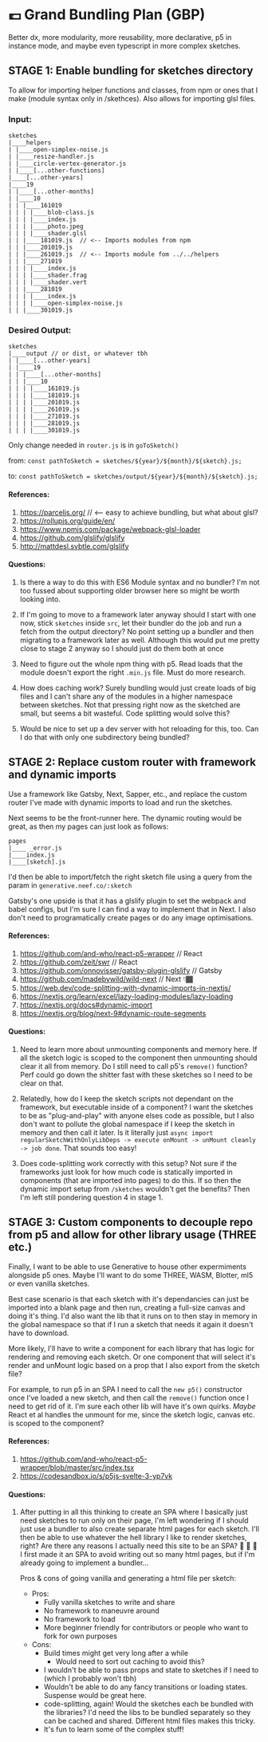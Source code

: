 # 💷 Grand Bundling Plan (GBP)

Better dx, more modularity, more reusability, more declarative, p5 in instance mode, and maybe even typescript in more complex sketches.

## STAGE 1: Enable bundling for sketches directory

To allow for importing helper functions and classes, from npm or ones that I make (module syntax only in /skethces). Also allows for importing glsl files.

### Input:
```
sketches
|____helpers
| |____open-simplex-noise.js
| |____resize-handler.js
| |____circle-vertex-generator.js
| |____[...other-functions]
|____[...other-years]
|____19
| |____[...other-months]
| |____10
| | |____161019
| | | |____blob-class.js
| | | |____index.js
| | | |____photo.jpeg
| | | |____shader.glsl
| | |____181019.js  // <-- Imports modules from npm
| | |____201019.js
| | |____261019.js  // <-- Imports module fom ../../helpers
| | |____271019
| | | |____index.js
| | | |____shader.frag
| | | |____shader.vert
| | |____281019
| | | |____index.js
| | | |____open-simplex-noise.js
| | |____301019.js
```

### Desired Output:
```
sketches
|____output // or dist, or whatever tbh
| |____[...other-years]
| |____19
| | |____[...other-months]
| | |____10
| | | |____161019.js
| | | |____181019.js
| | | |____201019.js
| | | |____261019.js
| | | |____271019.js
| | | |____281019.js
| | | |____301019.js
```

Only change needed in `router.js` is in `goToSketch()`

from: `const pathToSketch = sketches/${year}/${month}/${sketch}.js;`

to: `const pathToSketch = sketches/output/${year}/${month}/${sketch}.js;`

#### References:

1. https://parceljs.org/   // <-- easy to achieve bundling, but what about glsl?
3. https://rollupjs.org/guide/en/
5. https://www.npmjs.com/package/webpack-glsl-loader
2. https://github.com/glslify/glslify
3. http://mattdesl.svbtle.com/glslify


#### Questions:
1. Is there a way to do this with ES6 Module syntax and no bundler? I'm not too fussed about supporting older browser here so might be worth looking into.

2. If I'm going to move to a framework later anyway should I start with one now, stick `sketches` inside `src`, let their bundler do the job and run a fetch from the output directory? No point setting up a bundler and then migrating to a framework later as well. Although this would put me pretty close to stage 2 anyway so I should just do them both at once

3. Need to figure out the whole npm thing with p5. Read loads that the module doesn't export the right `.min.js` file. Must do more research.

4. How does caching work? Surely bundling would just create loads of big files and I can't share any of the modules in a higher namespace between sketches. Not that pressing right now as the sketched are small, but seems a bit wasteful. Code splitting would solve this?

5. Would be nice to set up a dev server with hot reloading for this, too. Can I do that with only one subdirectory being bundled?


## STAGE 2: Replace custom router with framework and dynamic imports

Use a framework like Gatsby, Next, Sapper, etc., and replace the custom router I've made with dynamic imports to load and run the sketches.

Next seems to be the front-runner here. The dynamic routing would be great, as then my pages can just look as follows:

```
pages
|____ _error.js
|____index.js
|____[sketch].js
```

I'd then be able to import/fetch the right sketch file using a query from the param in `generative.neef.co/:sketch`

Gatsby's one upside is that it has a glslify plugin to set the webpack and babel configs, but I'm sure I can find a way to implement that in Next. I also don't need to programatically create pages or do any image optimisations.

#### References:

1. https://github.com/and-who/react-p5-wrapper  // React
5. https://github.com/zeit/swr  // React
5. https://github.com/onnovisser/gatsby-plugin-glslify  // Gatsby
1. https://github.com/madebywild/wild-next  // Next 👇🏾
2. https://web.dev/code-splitting-with-dynamic-imports-in-nextjs/
3. https://nextjs.org/learn/excel/lazy-loading-modules/lazy-loading
4. https://nextjs.org/docs#dynamic-import
5. https://nextjs.org/blog/next-9#dynamic-route-segments


#### Questions:
1. Need to learn more about unmounting components and memory here. If all the sketch logic is scoped to the component then unmounting should clear it all from memory. Do I still need to call p5's `remove()` function? Perf could go down the shitter fast with these sketches so I need to be clear on that.

2. Relatedly, how do I keep the sketch scripts not dependant on the framework, but executable inside of a component? I want the sketches to be as "plug-and-play" with anyone elses code as possible, but I also don't want to pollute the global namespace if I keep the sketch in memory and then call it later. Is it literally just `async import regularSketchWithOnlyLibDeps -> execute onMount -> unMount cleanly -> job done`. That sounds too easy!

3. Does code-splitting work correctly with this setup? Not sure if the frameworks just look for how much code is statically imported in components (that are imported into pages) to do this. If so then the dynamic import setup from `/sketches` wouldn't get the benefits? Then I'm left still pondering question 4 in stage 1.

## STAGE 3: Custom components to decouple repo from p5 and allow for other library usage (THREE etc.)

Finally, I want to be able to use Generative to house other expermiments alongside p5 ones. Maybe I'll want to do some THREE, WASM, Blotter, ml5 or even vanilla sketches.

Best case scenario is that each sketch with it's dependancies can just be imported into a blank page and then run, creating a full-size canvas and doing it's thing. I'd also want the lib that it runs on to then stay in memory in the global namespace so that if I run a sketch that needs it again it doesn't have to download.

More likely, I'll have to write a component for each library that has logic for rendering and removing each sketch. Or one component that will select it's render and unMount logic based on a prop that I also export from the sketch file?

For example, to run p5 in an SPA I need to call the `new p5()` constructor once I've loaded a new sketch, and then call the `remove()` function once I need to get rid of it. I'm sure each other lib will have it's own quirks. _Maybe_ React et al handles the unmount for me, since the sketch logic, canvas etc. is scoped to the component?

#### References:

1. https://github.com/and-who/react-p5-wrapper/blob/master/src/index.tsx
5. https://codesandbox.io/s/p5js-svelte-3-yp7vk

#### Questions:
1. After putting in all this thinking to create an SPA where I basically just need sketches to run only on their page, I'm left wondering if I should just use a bundler to also create separate html pages for each sketch. I'll then be able to use whatever the hell library I like to render sketches, right? Are there any reasons I actually need this site to be an SPA? 🤔 🤔 🤔 I first made it an SPA to avoid writing out so many html pages, but if I'm already going to implement a bundler... 
    
    Pros & cons of going vanilla and generating a html file per sketch:

    * Pros:
        * Fully vanilla sketches to write and share
        * No framework to maneuvre around
        * No framework to load
        * More beginner friendly for contributors or people who want to fork for own purposes
    * Cons:
        * Build times might get very long after a while
            * Would need to sort out caching to avoid this?
        * I wouldn't be able to pass props and state to sketches if I need to (which I probably won't tbh)
        * Wouldn't be able to do any fancy transitions or loading states. Suspense would be great here.
        * code-splitting, again! Would the sketches each be bundled with the libraries? I'd need the libs to be bundled separately so they can be cached and shared. Different html files makes this tricky.
        * It's fun to learn some of the complex stuff!